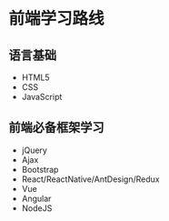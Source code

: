 # 前端学习路线

## 语言基础

* HTML5
* CSS
* JavaScript

## 前端必备框架学习

* jQuery
* Ajax
* Bootstrap
* React/ReactNative/AntDesign/Redux
* Vue
* Angular
* NodeJS


